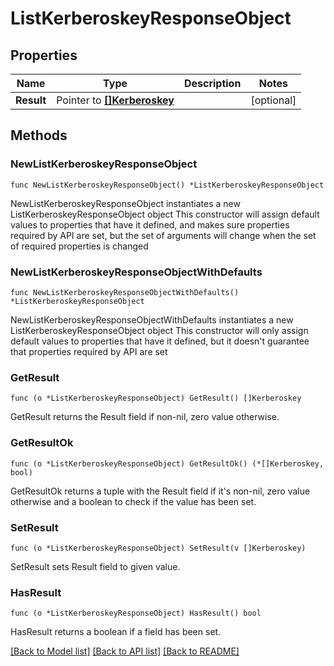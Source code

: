 # ListKerberoskeyResponseObject

## Properties

Name | Type | Description | Notes
------------ | ------------- | ------------- | -------------
**Result** | Pointer to [**[]Kerberoskey**](Kerberoskey.md) |  | [optional] 

## Methods

### NewListKerberoskeyResponseObject

`func NewListKerberoskeyResponseObject() *ListKerberoskeyResponseObject`

NewListKerberoskeyResponseObject instantiates a new ListKerberoskeyResponseObject object
This constructor will assign default values to properties that have it defined,
and makes sure properties required by API are set, but the set of arguments
will change when the set of required properties is changed

### NewListKerberoskeyResponseObjectWithDefaults

`func NewListKerberoskeyResponseObjectWithDefaults() *ListKerberoskeyResponseObject`

NewListKerberoskeyResponseObjectWithDefaults instantiates a new ListKerberoskeyResponseObject object
This constructor will only assign default values to properties that have it defined,
but it doesn't guarantee that properties required by API are set

### GetResult

`func (o *ListKerberoskeyResponseObject) GetResult() []Kerberoskey`

GetResult returns the Result field if non-nil, zero value otherwise.

### GetResultOk

`func (o *ListKerberoskeyResponseObject) GetResultOk() (*[]Kerberoskey, bool)`

GetResultOk returns a tuple with the Result field if it's non-nil, zero value otherwise
and a boolean to check if the value has been set.

### SetResult

`func (o *ListKerberoskeyResponseObject) SetResult(v []Kerberoskey)`

SetResult sets Result field to given value.

### HasResult

`func (o *ListKerberoskeyResponseObject) HasResult() bool`

HasResult returns a boolean if a field has been set.


[[Back to Model list]](../README.md#documentation-for-models) [[Back to API list]](../README.md#documentation-for-api-endpoints) [[Back to README]](../README.md)


